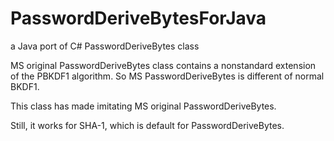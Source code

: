 # PasswordDeriveBytesForJava
a Java port of C# PasswordDeriveBytes class

MS original PasswordDeriveBytes class contains a nonstandard extension of the PBKDF1 algorithm. So MS PasswordDeriveBytes is different of normal BKDF1.

This class has made imitating MS original PasswordDeriveBytes.

Still, it works for SHA-1, which is default for PasswordDeriveBytes.